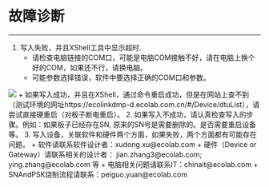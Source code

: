 # 故障诊断
***
1. 写入失败，并且XShell工具中显示超时.
   + 请检查电脑链接的COM口，可能是电脑COM接触不好，请在电脑上换个好的COM，如果还不行，请换电脑。
   + 可能参数选择错误，软件中要选择正确的COM口和参数。
  <img src="/zh-cn/img/main_help_troubleshooting1.png"/>
   + 如果写入成功，并且在XShell，通过命令重启成功，但是在网站上查不到（测试环境的网址https://ecolinkdmp-d.ecolab.com.cn/#/Device/dtuList），请尝试直接硬重启（对板子断电重启）。
2. 如果写入不成功，请认真检查写入的步骤。例如：如果板子已经存在SN, 原来的SN号是需要删除的。是否需要重启设备等。
3. 写入设备，关联软件和硬件两个方面，如果失败，两个方面都有可能存在问题。
   + 软件请联系软件设计者：xudong.xu@ecolab.com
   + 硬件（Device or Gateway）请联系相关的设计者： jian.zhang3@ecolab.com; ying.zhang@ecolab.com 等
   + 电脑相关问题请联系IT：chinait@ecolab.com
   + SNAndPSK烧制流程请联系：peiguo.yuan@ecolab.com

